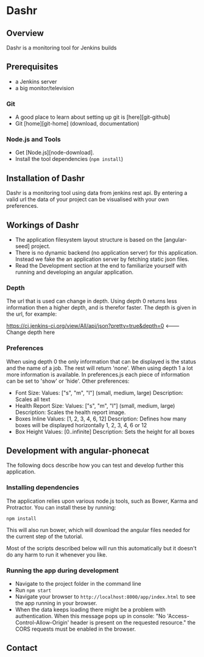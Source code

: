 # Dashr

## Overview

Dashr is a monitoring tool for Jenkins builds

## Prerequisites

- a Jenkins server
- a big monitor/television


### Git

- A good place to learn about setting up git is [here][git-github]
- Git [home][git-home] (download, documentation)

### Node.js and Tools

- Get [Node.js][node-download].
- Install the tool dependencies (`npm install`)

## Installation of Dashr
Dashr is a monitoring tool using data from jenkins rest api. By entering a valid url 
the data of your project can be visualised with your own preferences.


## Workings of Dashr

- The application filesystem layout structure is based on the [angular-seed] project.
- There is no dynamic backend (no application server) for this application. Instead we fake the
  an application server by fetching static json files.
- Read the Development section at the end to familiarize yourself with running and developing
  an angular application.
  
### Depth
  The url that is used can change in depth. Using depth 0 returns less information then a
  higher depth, and is therefor faster. The depth is given in the url, for example: 
  
  https://ci.jenkins-ci.org/view/All/api/json?pretty=true&depth=0      <---Change depth here
  
### Preferences
  When using depth 0 the only information that can be displayed is the status and the name of a job. The rest will return 'none'.
  When using depth 1 a lot more information is available. In preferences.js each piece of information
  can be set to 'show' or 'hide'.
  Other preferences:
- Font Size:
  	Values: 			["s", "m", "l"] (small, medium, large)
  	Description: 		Scales all text
- Health Report Size:
  	Values: 			["s", "m", "l"] (small, medium, large)
  	Description: 		Scales the health report image.
- Boxes Inline
  	Values:				[1, 2, 3, 4, 6, 12]
  	Description:		Defines how many boxes will be displayed horizontally 1, 2, 3, 4, 6 or 12
- Box Height
  	Values: 			[0..infinite]
  	Description:		Sets the height for all boxes


## Development with angular-phonecat

The following docs describe how you can test and develop further this application.


### Installing dependencies

The application relies upon various node.js tools, such as Bower, Karma and Protractor.  You can
install these by running:

```
npm install
```

This will also run bower, which will download the angular files needed for the current step of the
tutorial.

Most of the scripts described below will run this automatically but it doesn't do any harm to run
it whenever you like.

### Running the app during development

- Navigate to the project folder in the command line
- Run `npm start`
- Navigate your browser to `http://localhost:8000/app/index.html` to see the app running in your browser.
- When the data keeps loading there might be a problem with authentication. When this message pops up in console: 
  "No 'Access-Control-Allow-Origin' header is present on the requested resource." the CORS requests must be enabled in the browser.

## Contact